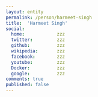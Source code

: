 ```yaml
---
layout: entity
permalink: /person/harmeet-singh
title:  'Harmeet Singh'
social:
  home:            zzz
  twitter:         zzz
  github:          zzz
  wikipedia:       zzz
  facebook:        zzz
  youtube:         zzz
  Docker:          zzz
  google:          zzz
comments: true
published: false
---
```

